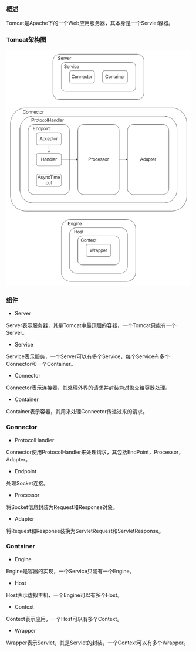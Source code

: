 ### 概述

Tomcat是Apache下的一个Web应用服务器，其本身是一个Servlet容器。

### Tomcat架构图

<img src="./Java/JavaWeb/image/Tomcat架构.png" alt="Tomcat架构.png"/>

### 组件

* Server

Server表示服务器，其是Tomcat中最顶层的容器，一个Tomcat只能有一个Server。

* Service

Service表示服务，一个Server可以有多个Service，每个Service有多个Connector和一个Container。

* Connector

Connector表示连接器，其处理外界的请求并封装为对象交给容器处理。

* Container

Container表示容器，其用来处理Connector传递过来的请求。

### Connector

* ProtocolHandler

Connector使用ProtocolHandler来处理请求，其包括EndPoint，Processor，Adapter。

* Endpoint

处理Socket连接。

* Processor

将Socket信息封装为Request和Response对象。

* Adapter

将Request和Response装换为ServletRequest和ServletResponse。

### Container

* Engine

Engine是容器的实现，一个Service只能有一个Engine。

* Host

Host表示虚拟主机，一个Engine可以有多个Host。

* Context

Context表示应用，一个Host可以有多个Context。

* Wrapper

Wrapper表示Servlet，其是Servlet的封装，一个Context可以有多个Wrapper。